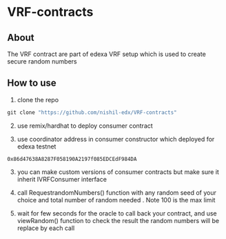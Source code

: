 
# VRF-contracts

## About

The VRF contract are part of edexa VRF setup which is used to create secure random numbers

## How to use


1. clone the repo

```javascript
git clone "https://github.com/nishil-edx/VRF-contracts"
```

2. use remix/hardhat to deploy consumer contract

3. use coordinator address in consumer constructor  which deployed for edexa testnet

```
0x86d47638A8287F058190A2197f085EDCEdF984DA
```

3.  you can make custom versions of consumer contracts but make sure it inherit IVRFConsumer interface

4. call RequestrandomNumbers() function with any random seed of your choice and total number of random needed . Note 100 is the max limit 

5. wait for few seconds for the oracle to call back your contract, and use viewRandom() function to check the result the random numbers will be replace by each call

